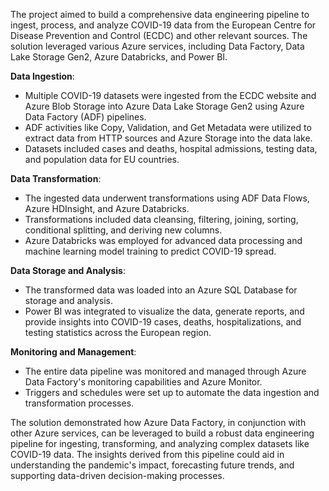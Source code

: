 The project aimed to build a comprehensive data engineering pipeline to ingest, process, and analyze COVID-19 data from the European Centre for Disease Prevention and Control (ECDC) and other relevant sources. The solution leveraged various Azure services, including Data Factory, Data Lake Storage Gen2, Azure Databricks, and Power BI.

**Data Ingestion**:
- Multiple COVID-19 datasets were ingested from the ECDC website and Azure Blob Storage into Azure Data Lake Storage Gen2 using Azure Data Factory (ADF) pipelines.
- ADF activities like Copy, Validation, and Get Metadata were utilized to extract data from HTTP sources and Azure Storage into the data lake.
- Datasets included cases and deaths, hospital admissions, testing data, and population data for EU countries.

**Data Transformation**:
- The ingested data underwent transformations using ADF Data Flows, Azure HDInsight, and Azure Databricks.
- Transformations included data cleansing, filtering, joining, sorting, conditional splitting, and deriving new columns.
- Azure Databricks was employed for advanced data processing and machine learning model training to predict COVID-19 spread.

**Data Storage and Analysis**:
- The transformed data was loaded into an Azure SQL Database for storage and analysis.
- Power BI was integrated to visualize the data, generate reports, and provide insights into COVID-19 cases, deaths, hospitalizations, and testing statistics across the European region.

**Monitoring and Management**:
- The entire data pipeline was monitored and managed through Azure Data Factory's monitoring capabilities and Azure Monitor.
- Triggers and schedules were set up to automate the data ingestion and transformation processes.

The solution demonstrated how Azure Data Factory, in conjunction with other Azure services, can be leveraged to build a robust data engineering pipeline for ingesting, transforming, and analyzing complex datasets like COVID-19 data. The insights derived from this pipeline could aid in understanding the pandemic's impact, forecasting future trends, and supporting data-driven decision-making processes.
